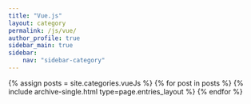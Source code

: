 ```yaml
---
title: "Vue.js"
layout: category
permalink: /js/vue/
author_profile: true
sidebar_main: true
sidebar:
    nav: "sidebar-category"
---
```


{% assign posts = site.categories.vueJs %}
{% for post in posts %} {% include archive-single.html type=page.entries_layout %} {% endfor %}